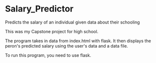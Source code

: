 # Salary_Predictor
Predicts the salary of an individual given data about their schooling


This was my Capstone project for high school. 

The program takes in data from index.html with flask. It then displays the peron's predicted salary using the user's data and a data file.

To run this program, you need to use flask.
